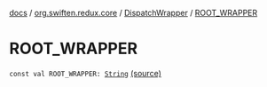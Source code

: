 [docs](../../index.md) / [org.swiften.redux.core](../index.md) / [DispatchWrapper](index.md) / [ROOT_WRAPPER](./-r-o-o-t_-w-r-a-p-p-e-r.md)

# ROOT_WRAPPER

`const val ROOT_WRAPPER: `[`String`](https://kotlinlang.org/api/latest/jvm/stdlib/kotlin/-string/index.html) [(source)](https://github.com/protoman92/KotlinRedux/tree/master/common/common-core/src/main/kotlin/org/swiften/redux/core/Middleware.kt#L45)